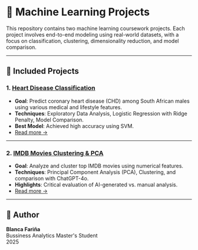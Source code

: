 
# 🤖 Machine Learning Projects

This repository contains two machine learning coursework projects. Each project involves end-to-end modeling using real-world datasets, with a focus on classification, clustering, dimensionality reduction, and model comparison.

---

## 📁 Included Projects

### 1. [Heart Disease Classification](./project1-heart-disease-logistic/)
- **Goal**: Predict coronary heart disease (CHD) among South African males using various medical and lifestyle features.
- **Techniques**: Exploratory Data Analysis, Logistic Regression with Ridge Penalty, Model Comparison.
- **Best Model**: Achieved high accuracy using SVM.
- [Read more →](./project1-heart-disease-logistic/README.md)

---

### 2. [IMDB Movies Clustering & PCA](./project2-imdb-pca-clustering/)
- **Goal**: Analyze and cluster top IMDB movies using numerical features.
- **Techniques**: Principal Component Analysis (PCA), Clustering, and comparison with ChatGPT-4o.
- **Highlights**: Critical evaluation of AI-generated vs. manual analysis.
- [Read more →](./project2-imdb-pca-clustering/README.md)

---

## 👤 Author

**Blanca Fariña**  
Bussiness Analytics Master's Student  
2025  
